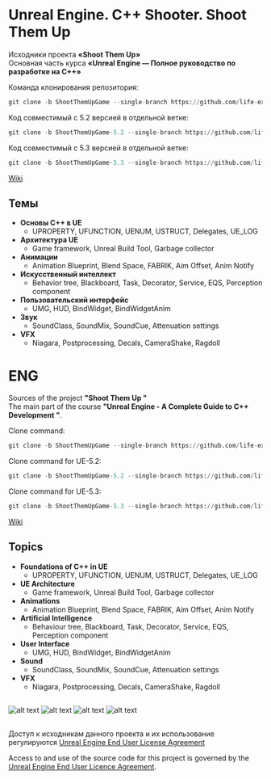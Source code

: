﻿# Unreal Engine. C++ Shooter. Shoot Them Up

Исходники проекта **«Shoot Them Up»**  
Oсновная часть курса **«Unreal Engine — Полное руководство по разработке на С++»**  

Команда клонирования репозитория:
```python
git clone -b ShootThemUpGame --single-branch https://github.com/life-exe/UnrealEngine.git
```
Код совместимый с 5.2 версией в отдельной ветке:
```python
git clone -b ShootThemUpGame-5.2 --single-branch https://github.com/life-exe/UnrealEngine.git
```
Код совместимый с 5.3 версией в отдельной ветке:
```python
git clone -b ShootThemUpGame-5.3 --single-branch https://github.com/life-exe/UnrealEngine.git
```
  
[Wiki](https://lifeexe-art.gitbook.io/unreal-engine-c-course/)
## Темы
  - **Основы C++ в UE**
    - UPROPERTY, UFUNCTION, UENUM, USTRUCT, Delegates, UE_LOG
  - **Архитектура UE**
    - Game framework, Unreal Build Tool, Garbage collector
  - **Aнимации**
    - Animation Blueprint, Blend Space, FABRIK, Aim Offset, Anim Notify
  - **Искусственный интеллект**
    - Behavior tree, Blackboard, Task, Decorator, Service, EQS, Perception component
  - **Пользовательский интерфейс**
    - UMG, HUD, BindWidget, BindWidgetAnim
  - **Звук**
    - SoundClass, SoundMix, SoundCue, Attenuation settings
  - **VFX**
    - Niagara, Postprocessing, Decals, CameraShake, Ragdoll

# ENG

Sources of the project **"Shoot Them Up "**  
The main part of the course **"Unreal Engine - A Complete Guide to C++ Development "**.  

Clone command:
```python
git clone -b ShootThemUpGame --single-branch https://github.com/life-exe/UnrealEngine.git
```
Clone command for UE-5.2:
```python
git clone -b ShootThemUpGame-5.2 --single-branch https://github.com/life-exe/UnrealEngine.git
```
Clone command for UE-5.3:
```python
git clone -b ShootThemUpGame-5.3 --single-branch https://github.com/life-exe/UnrealEngine.git
```
  
[Wiki](https://lifeexe-art.gitbook.io/unreal-engine-c-course/)
## Topics
  - **Foundations of C++ in UE**
    - UPROPERTY, UFUNCTION, UENUM, USTRUCT, Delegates, UE_LOG
  - **UE Architecture**
    - Game framework, Unreal Build Tool, Garbage collector
  - **Animations**
    - Animation Blueprint, Blend Space, FABRIK, Aim Offset, Anim Notify
  - **Artificial Intelligence**
    - Behaviour tree, Blackboard, Task, Decorator, Service, EQS, Perception component
  - **User Interface**
    - UMG, HUD, BindWidget, BindWidgetAnim
  - **Sound**
    - SoundClass, SoundMix, SoundCue, Attenuation settings
  - **VFX**
    - Niagara, Postprocessing, Decals, CameraShake, Ragdoll

##
![alt text](https://github.com/life-exe/UnrealEngine/blob/ShootThemUpGame/Design/4.png)
![alt text](https://github.com/life-exe/UnrealEngine/blob/ShootThemUpGame/Design/2.png)
![alt text](https://github.com/life-exe/UnrealEngine/blob/ShootThemUpGame/Design/1.png)
![alt text](https://github.com/life-exe/UnrealEngine/blob/ShootThemUpGame/Design/3.png)

##
Доступ к исходникам данного проекта и их использование регулируются [Unreal Engine End User License Agreement](https://www.unrealengine.com/eula)

Access to and use of the source code for this project is governed by the [Unreal Engine End User Licence Agreement](https://www.unrealengine.com/eula).

